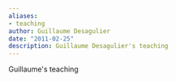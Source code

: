 ```yaml
---
aliases:
- teaching
author: Guillaume Desagulier
date: "2011-02-25"
description: Guillaume Desagulier's teaching
---
```


Guillaume's teaching